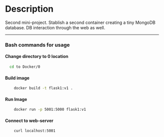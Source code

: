 # Description

Second mini-project. Stablish a second container creating a tiny MongoDB database.
DB interaction through the web as well.

---------------------------------------

### Bash commands for usage

#### Change directory to 0 location


```bash
  cd to Docker/0
```


#### Build image
```bash
    docker build -t flask1:v1 .
```


#### Run Image
```bash
    docker run -p 5001:5000 flask1:v1
```

#### Connect to web-server

```bash
    curl localhost:5001
```
